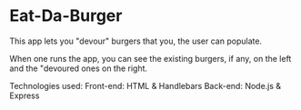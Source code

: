 # Eat-Da-Burger

This app lets you "devour" burgers that you, the user can populate.

When one runs the app, you can see the existing burgers, if any, on the left and the "devoured ones on the right.

Technologies used: 
	Front-end: HTML & Handlebars
	Back-end: Node.js & Express
